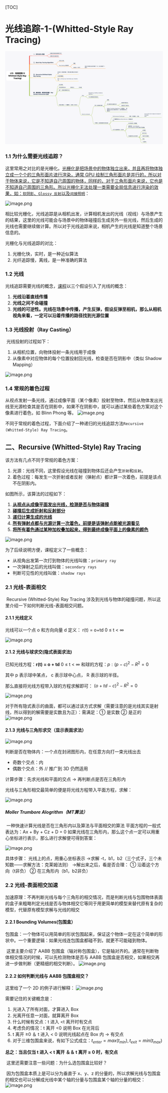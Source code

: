 [TOC]



# 光线追踪-1-(Whitted-Style Ray Tracing)

![08光线追踪1](./image/08光线追踪1.png)



### 1.1 为什么需要光线追踪？

​		这里常用之对比的是光栅化。<u>光栅化是把场景中的物体独立出来，并且再将物体独立成一个个的三角形面片进行渲染，通常 GPU 绘制三角形面片是并行的，所以对于物体来说，它是不知道自己周围的物体，同样的，对于三角形面片来说，它也是不知道自己周围的三角形。所以光栅化无法处理一类需要全局信息进行渲染的效果，如：`软阴影`、`Glossy 反射`以及`间接照明`</u>：

![image.png](https://bbs-img.huaweicloud.com/blogs/img/20220510/1652144078603968571.png)

​		相比较光栅化，光线追踪是从相机出发，计算相机发出的光线（视线）与场景产生的结果，这里的光线可能会与场景中的物体碰撞后生成另外一些光线，然后生成的光线也需要继续做计算。所以对于光线追踪来说，相机产生的光线是知道整个场景信息的。

光栅化与光线追踪的对比：

1. 光栅化快，实时，是一种近似算法
2. 光纤追踪慢，离线，是一种准确的算法

### 1.2 光线

光线追踪需要光线的概念，<u>课程</u>以三个假设引入了光线的概念：

1. **光线沿着直线传播**
2. **光线之间不会碰撞**
3. **光线的可逆性。光线在场景中传播，产生反弹，假设反弹至相机，那么从相机视角来看，一定可以沿着传播的路径找到光源位置**

### 1.3 光线投射（Ray Casting）

​		光线投射的过程如下：

1. 从相机位置，向物体投射一条光线用于成像
2. 从像素中对应物体的每个位置投射回光线，检查是否在阴影中（类似 Shadow Mapping）

![image.png](https://bbs-img.huaweicloud.com/blogs/img/20220510/1652144520207252210.png)

### 1.4 常规的着色过程

​		从视点发射一条光线，通过成像平面（某个像素）投射至物体，然后从物体发出光线至光源检查其是否在阴影中，如果不在阴影中，就可以通过某些着色方案对这个像素进行着色，如 Blinn Phong 等。
![image.png](https://bbs-img.huaweicloud.com/blogs/img/20220510/1652144808536241579.png)

不同于常规的着色过程，下面介绍了一种递归的光线追踪方法`Recursive (Whitted-Style) Ray Tracing`。

## 二、Recursive (Whitted-Style) Ray Tracing

该方法有几点不同于常规的着色方案：

1. 光源：光线不同，这里假设光线在碰撞到物体后还会产生`折射`和`反射`。
2. 着色过程：每发生一次折射或者反射（弹射点）都计算一次着色，前提是该点不在阴影内。

如图所示，该算法的过程如下：

1. **<u>从视点从成像平面发出光线，检测是否与物体碰撞</u>**
2. **<u>碰撞后生成折射和反射部分</u>**
3. **<u>递归计算生成的光线</u>**
4. **<u>所有弹射点都与光源计算一次着色，前提是该弹射点能被光源看见</u>**
5. **<u>将所有着色通过某种加权叠加起来，得到最终成像平面上的像素的颜色</u>**

![image.png](https://bbs-img.huaweicloud.com/blogs/img/20220510/1652146208656723983.png)

为了后续说明方便，课程定义了一些概念：

- 从视角出发第一次打到物体的光线叫做：`primary ray`
- 一次弹射之后的光线叫做：`secondary rays`
- 判断可见性的光线叫做：`shadow rays`

### 2.1 光线-表面相交

​		Recursive (Whitted-Style) Ray Tracing 涉及到光线与物体的碰撞问题，所以这里介绍一下如何判断光线-表面相交问题。

#### 2.1.1 光线定义

光线可以一个点 o 和方向向量 d 定义：
r(t) = o+td     0 ≤ t < ∞

![image.png](https://bbs-img.huaweicloud.com/blogs/img/20220510/1652149065362426895.png)

#### 2.1.2 光线与球求交(隐式表面求法)

已知光线方程：**r(t) = o + td** 0 ≤ t < ∞
和球的方程：$p:(p−c)^2−R^2=0$

其中 p 表示球中某点， c 表示球中心点， R 表示球的半径。

那么直接将光线方程带入球的方程求解即可：
$(o+td−c)^2−R^2=0$

![image.png](https://bbs-img.huaweicloud.com/blogs/img/20220510/1652149248893925937.png)

​		对于所有隐式表示的曲面，都可以通过该方式求解（需要注意的是光线其实是射线，所以得到的解需要是实数且为正）：
​		需满足：① 是实数 ② 是正的
![image.png](https://bbs-img.huaweicloud.com/blogs/img/20220510/1652149284849906180.png)

#### 2.1.3 光线与三角形求交（显示表面求法）

![image.png](https://bbs-img.huaweicloud.com/blogs/img/20220510/1652149866935382829.png)

判断是否在物体内：一个点在封闭图形内，在任意方向打一束光线出去

- 奇数个交点：内
- 偶数个交点：外
  // 推广到 3D 仍然适用

计算步骤：先求光线和平面的交点 → 再判断点是否在三角形内

光线与三角形相交最简单的便是将光线方程带入平面方程，求解：

![image.png](https://bbs-img.huaweicloud.com/blogs/img/20220510/1652149899178791254.png)

##### Moller Trumbore Alogrithm（MT算法）

​		一种快速计算光线是否在三角形内以及算法与平面相交的算法
​		平面方程的一般式表达为：Ax + By + Cz + D = 0
​		如果光线在三角形内，那么这个点一定可以用重心坐标进行表示，那么进行求解便可得到答案：

![image.png](https://bbs-img.huaweicloud.com/blogs/img/20220510/1652149948474416403.png)

具体步骤：
光线上的点，用重心坐标表示
→求解 -t，b1，b2（三个式子，三个未知数——求解方法：克莱姆法则）
→解出来之后，看是否合理：
		① 沿着这个方向（t非负）
		② 在三角形内（b1，b2非负）

### 2.2 光线-表面相交加速

​		加速原理：不再判断光线与每个三角形的相交情况，而是判断光线与包围物体表面的盒子来粗略判定光线是否与物体相交
​		它等同于用更简单的模型来替代原有复杂的模型，代替原有模型求解与光线的相交

#### 2.2.1 Bounding Volumes(包围盒）

​		包围盒：一个物体可以用简单的形状包围起来，保证这个物体一定在这个简单的形状中。
​		一个重要逻辑：如果光线连包围盒都碰不到，就更不可能碰到物体。

​		这里主要介绍了 AABB 包围盒（轴对称包围盒），它是轴对齐的。通常在判断物体相交情况的时候，可以先检测物体是否与 AABB 包围盒是否相交，如果相交再进一步做判断（更精细的相交判断）。
![image.png](https://bbs-img.huaweicloud.com/blogs/img/20220510/1652150881952287036.png)

#### 2.2.2 如何判断光线与 AABB 包围盒相交？

这里给了一个 2D 的例子进行解释：
![image.png](https://bbs-img.huaweicloud.com/blogs/img/20220510/1652150494046638963.png)

需要记住的关键概念是：

1. 光进入了所有对面，才算进入 Box
2. 光离开任意一对面，就算离开 Box
3. 什么时候有交点：t 进入 <t 离开时有交点
4. 考虑负的情况：t 离开 <0 说明 Box 在光背后
5. t 离开 ≥0 ＆ t 进入 < 0 说明光线起点在 Box 内 → 有交点
6. 对于三维包围盒来说，有如下公式成立：$t_{enter}=max⁡(t_{min}⁡),t_{exit}=min⁡(t_{max})$

**总之：当且仅当 t 进入 < t 离开 ＆＆ t 离开 ≥ 0 时，有交点**

​		这里还需要注意一些问题：为什么选包围盒比较好？

​		因为包围盒本质上是可以分为垂直于 x、y、z 的分量的，所以求解光线与包围盒的相交也可以分解成光线中某个轴的分量与包围盒某个轴的分量的相交：
![image.png](https://bbs-img.huaweicloud.com/blogs/img/20220510/1652153720958949498.png)